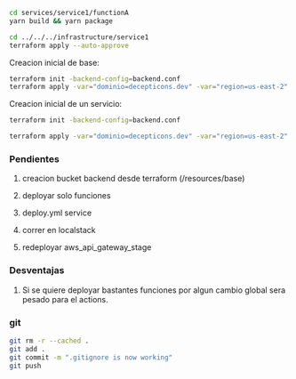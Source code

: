 
```bash
cd services/service1/functionA
yarn build && yarn package
```

```bash
cd ../../../infrastructure/service1
terraform apply --auto-approve
```

Creacion inicial de base:
```bash
terraform init -backend-config=backend.conf
terraform apply -var="dominio=decepticons.dev" -var="region=us-east-2"
```

Creacion inicial de un servicio:
```bash
terraform init -backend-config=backend.conf

terraform apply -var="dominio=decepticons.dev" -var="region=us-east-2" -var="api_name=service1" -var="USUARIO_BD=softhy" -var="runtime=nodejs20.x" -var="stage=test"
```

### Pendientes

1. creacion bucket backend desde terraform (/resources/base)

2. deployar solo funciones

3. deploy.yml service

4. correr en localstack

5. redeployar aws_api_gateway_stage


### Desventajas

1. Si se quiere deployar bastantes funciones por algun cambio global sera pesado para el actions.

### git

```bash
git rm -r --cached . 
git add .
git commit -m ".gitignore is now working"
git push
```